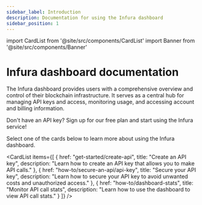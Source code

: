 ```yaml
---
sidebar_label: Introduction
description: Documentation for using the Infura dashboard
sidebar_position: 1
---
```


import CardList from '@site/src/components/CardList'
import Banner from '@site/src/components/Banner'

# Infura dashboard documentation

The Infura dashboard provides users with a comprehensive overview and control of their blockchain infrastructure. It serves
as a central hub for managing API keys and access, monitoring usage, and accessing account and billing information.

<Banner>
Don't have an API key? Sign up for our free plan and start using the Infura service! 
</Banner>

Select one of the cards below to learn more about using the Infura dashboard.

<CardList
items={[
{
href: "get-started/create-api",
title: "Create an API key",
description: "Learn how to create an API key that allows you to make API calls."
},
{
href: "how-to/secure-an-api/api-key",
title: "Secure your API key",
description: "Learn how to secure your API key to avoid unwanted costs and unauthorized access."
},
{
href: "how-to/dashboard-stats",
title: "Monitor API call stats",
description: "Learn how to use the dashboard to view API call stats."
}
]}
/>
